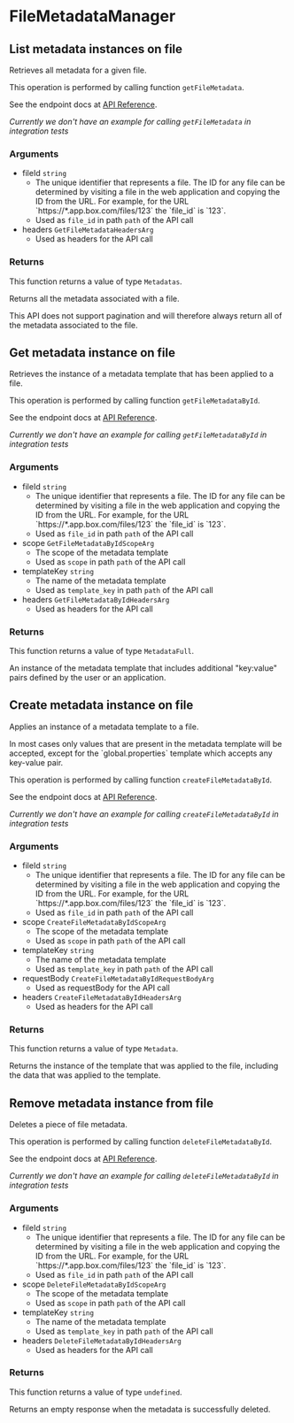# FileMetadataManager

## List metadata instances on file

Retrieves all metadata for a given file.

This operation is performed by calling function `getFileMetadata`.

See the endpoint docs at
[API Reference](https://developer.box.com/reference/get-files-id-metadata/).

*Currently we don't have an example for calling `getFileMetadata` in integration tests*

### Arguments

- fileId `string`
  - The unique identifier that represents a file.  The ID for any file can be determined by visiting a file in the web application and copying the ID from the URL. For example, for the URL &#x60;https://*.app.box.com/files/123&#x60; the &#x60;file_id&#x60; is &#x60;123&#x60;.
  - Used as `file_id` in path `path` of the API call
- headers `GetFileMetadataHeadersArg`
  - Used as headers for the API call


### Returns

This function returns a value of type `Metadatas`.

Returns all the metadata associated with a file.

This API does not support pagination and will therefore always return
all of the metadata associated to the file.


## Get metadata instance on file

Retrieves the instance of a metadata template that has been applied to a
file.

This operation is performed by calling function `getFileMetadataById`.

See the endpoint docs at
[API Reference](https://developer.box.com/reference/get-files-id-metadata-id-id/).

*Currently we don't have an example for calling `getFileMetadataById` in integration tests*

### Arguments

- fileId `string`
  - The unique identifier that represents a file.  The ID for any file can be determined by visiting a file in the web application and copying the ID from the URL. For example, for the URL &#x60;https://*.app.box.com/files/123&#x60; the &#x60;file_id&#x60; is &#x60;123&#x60;.
  - Used as `file_id` in path `path` of the API call
- scope `GetFileMetadataByIdScopeArg`
  - The scope of the metadata template
  - Used as `scope` in path `path` of the API call
- templateKey `string`
  - The name of the metadata template
  - Used as `template_key` in path `path` of the API call
- headers `GetFileMetadataByIdHeadersArg`
  - Used as headers for the API call


### Returns

This function returns a value of type `MetadataFull`.

An instance of the metadata template that includes
additional &quot;key:value&quot; pairs defined by the user or
an application.


## Create metadata instance on file

Applies an instance of a metadata template to a file.

In most cases only values that are present in the metadata template
will be accepted, except for the &#x60;global.properties&#x60; template which accepts
any key-value pair.

This operation is performed by calling function `createFileMetadataById`.

See the endpoint docs at
[API Reference](https://developer.box.com/reference/post-files-id-metadata-id-id/).

*Currently we don't have an example for calling `createFileMetadataById` in integration tests*

### Arguments

- fileId `string`
  - The unique identifier that represents a file.  The ID for any file can be determined by visiting a file in the web application and copying the ID from the URL. For example, for the URL &#x60;https://*.app.box.com/files/123&#x60; the &#x60;file_id&#x60; is &#x60;123&#x60;.
  - Used as `file_id` in path `path` of the API call
- scope `CreateFileMetadataByIdScopeArg`
  - The scope of the metadata template
  - Used as `scope` in path `path` of the API call
- templateKey `string`
  - The name of the metadata template
  - Used as `template_key` in path `path` of the API call
- requestBody `CreateFileMetadataByIdRequestBodyArg`
  - Used as requestBody for the API call
- headers `CreateFileMetadataByIdHeadersArg`
  - Used as headers for the API call


### Returns

This function returns a value of type `Metadata`.

Returns the instance of the template that was applied to the file,
including the data that was applied to the template.


## Remove metadata instance from file

Deletes a piece of file metadata.

This operation is performed by calling function `deleteFileMetadataById`.

See the endpoint docs at
[API Reference](https://developer.box.com/reference/delete-files-id-metadata-id-id/).

*Currently we don't have an example for calling `deleteFileMetadataById` in integration tests*

### Arguments

- fileId `string`
  - The unique identifier that represents a file.  The ID for any file can be determined by visiting a file in the web application and copying the ID from the URL. For example, for the URL &#x60;https://*.app.box.com/files/123&#x60; the &#x60;file_id&#x60; is &#x60;123&#x60;.
  - Used as `file_id` in path `path` of the API call
- scope `DeleteFileMetadataByIdScopeArg`
  - The scope of the metadata template
  - Used as `scope` in path `path` of the API call
- templateKey `string`
  - The name of the metadata template
  - Used as `template_key` in path `path` of the API call
- headers `DeleteFileMetadataByIdHeadersArg`
  - Used as headers for the API call


### Returns

This function returns a value of type `undefined`.

Returns an empty response when the metadata is
successfully deleted.


